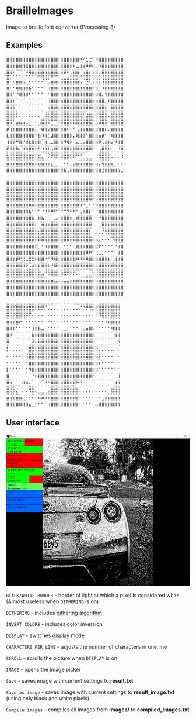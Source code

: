 # BrailleImages
Image to braille font converter (Processing 3)

## Examples
```
⣿⣿⣿⣿⣿⣿⣿⣿⣿⣿⣿⣿⣿⣿⣿⣿⣿⣿⣿⣿⣿⣿⣿⠟⠋⣁⣈⠉⠻⣿⣿⣿⣿⣿⣿⣿⣿
⣿⣿⣿⣿⣿⣿⣿⣿⣿⣿⣿⣿⣿⣿⣿⣿⣿⣿⣿⣿⣿⠏⣀⣴⣿⠿⠿⣿⡄⠸⣿⣿⣿⣿⣿⣿⣿
⣿⣿⠟⠛⠛⠛⠿⢿⣿⣿⣿⣿⣿⣿⣿⣿⣿⣿⡿⠏⢀⣾⣿⠏⣠⣾⡄⢸⣿⡀⣿⣿⣿⣿⣿⣿⣿
⣿⡇⠁⠁⠁⠁⠁⠁⠁⠉⠻⢿⣿⡿⠿⠛⠋⣀⣀⣠⣿⣿⡃⠘⢿⣿⡇⢸⣿⡇⢸⣿⣿⣿⣿⣿⣿
⣿⡇⠁⣿⣿⣷⣄⠁⠁⠁⠁⠁⠁⣴⣿⣿⣿⣿⣿⣿⣿⣿⣿⣷⣄⣈⢁⣸⣿⡇⢸⣿⣿⣿⣿⣿⣿
⣿⡇⠁⢻⣿⣿⣿⣷⠁⠁⠁⠁⠁⢸⣿⣿⣿⣿⣿⣿⣿⣿⣿⣿⣿⣿⣿⣿⣿⡀⠘⣿⣿⣿⣿⣿⣿
⣿⣿⠁⠈⢿⣿⡿⠃⠁⠁⠁⠁⠁⠁⣿⣿⣿⣿⣿⣿⣿⣿⣿⣿⣿⣿⣿⣿⣿⣿⡄⢹⣿⣿⣿⣿⣿
⣿⣿⡆⠁⠁⠉⠁⠁⠁⠁⠁⠁⠁⢸⣿⣿⣿⣿⣿⣿⣿⣿⣿⣿⣿⣿⣿⣿⣿⣿⣿⡀⢿⣿⣿⣿⣿
⣿⣿⣷⠁⠁⠁⠁⠁⠁⠁⠁⠁⠁⣸⣿⣿⣿⣿⣿⣿⣿⣿⣿⣿⣿⣿⣿⣿⣿⣿⣿⣇⠸⣿⣿⣿⣿
⣿⣿⣿⡇⠁⠁⠁⠁⠁⠁⠁⠁⢰⣿⣿⣿⣿⣿⣿⣿⣿⣿⣿⣿⡿⢋⣈⢹⣿⣿⣿⣿⠁⣿⣿⣿⣿
⣿⣿⡿⠃⠁⠁⠁⠁⠁⠁⠁⣰⣿⣿⣿⣿⣿⣿⣿⣿⣿⣿⣿⣿⣦⣿⣿⣿⡿⢿⣿⣿⠁⣿⣿⣿⣿
⣿⡟⣠⣾⣿⣿⣶⣄⡀⠁⣼⣿⣿⠋⣠⣄⣹⣿⣿⣿⡿⠿⢿⣿⣿⣿⣿⣧⠶⠿⢿⡿⢸⣿⣿⣿⣿
⡟⣸⣿⣿⣿⣿⣿⣿⣿⣦⠘⢿⣿⣾⣿⣿⣿⣿⣿⡃⠁⠁⢠⣿⣿⣿⣿⣿⣿⣿⣿⡇⢼⣿⣿⣿⣿
⣇⣿⣿⣿⣿⣿⣿⢿⣿⠙⣷⠸⣿⣁⣼⣿⣿⣿⣿⣿⣿⡄⢿⣿⣿⠁⣿⣿⣷⣶⡾⠁⠘⢿⣿⣿⣿
⢸⣿⣿⠛⣿⡙⣿⣇⣿⣿⣿⠁⣿⢁⣀⣿⣿⣿⠻⢿⡿⢁⣄⣀⣤⣾⣿⣿⣿⡿⢁⣼⣿⡄⠻⣿⣿
⡾⣿⣿⣧⡘⢿⣿⣿⣿⣿⠏⢠⣿⡟⢁⣼⣿⣿⣷⣶⣶⣿⣿⣿⣿⣿⣿⡿⠋⢀⣾⣿⣿⠁⠁⠹⣿
⡇⣿⣿⣿⣿⣶⣤⣉⣉⣀⣀⠙⠿⢿⣿⣿⣿⣿⣿⣿⣿⣿⣿⣿⠿⠋⠁⠁⢀⣾⣿⣿⡇⠁⠁⠁⢹
⣿⢻⣿⣿⣿⣿⣿⣿⣿⣿⣿⣷⣄⠁⠁⠉⠛⠛⠿⠟⠛⠉⢀⣤⣶⣶⣶⣦⡈⢻⣿⣿⣷⠁⠁⠁⠈
⣿⣞⣿⣿⣿⣿⣿⣿⣿⣿⣿⣿⣿⣿⣦⣀⣀⡀⠁⠁⢠⣾⣿⣿⣿⣿⣿⣿⣿⡆⢹⣿⣿⣧⡀⠁⠁
⣿⣿⣿⣿⣿⣿⣿⣿⣿⣿⣿⣿⣿⣿⣿⣿⣿⣿⣷⢠⣿⣿⣿⣿⣿⣿⣿⣿⣿⣿⣨⣿⣿⣿⣿⣷⣤

⣿⣿⣿⣿⣿⣿⣿⣿⣿⣿⣿⣿⣿⣿⣿⣿⣿⣿⣿⣿⣿⣿⣿⣿⣿⣿⣿⣿⣿⣿⣿⣿⣿⣿⣿⣿⣿
⣿⣿⣿⣿⣿⣿⣿⣿⣿⣿⣿⣿⣿⣿⣿⣿⣿⣿⣿⣿⣿⣿⣿⣿⣿⣿⣿⣿⣿⣿⣿⣿⣿⣿⣿⣿⣿
⣿⣿⣿⣿⣿⣿⣿⣿⣿⣿⣿⣿⣿⣿⣿⣿⣿⣿⣿⣿⣿⣿⣿⣿⣿⣿⣿⣿⣿⣿⣿⣿⣿⣿⣿⣿⣿
⣿⣿⣿⣿⣿⣿⣿⣿⣿⣿⣿⣿⣿⣿⣿⣿⣿⣿⣿⣿⣿⣿⣿⣿⣿⣿⠿⣿⣿⣿⣿⣿⣿⣿⣿⣿⣿
⣿⣿⣿⣿⣿⣿⣿⠿⠿⠿⣿⣿⣿⣿⣿⣿⣿⣿⣿⣿⣿⣿⣿⠿⠉⣀⠁⠘⣿⣿⣿⣿⣿⣿⣿⣿⣿
⣿⣿⣿⣿⣿⣿⣿⣧⠁⠁⠁⠈⠙⠛⠛⠋⠉⠉⠉⠙⠛⠛⠁⣠⣿⣿⡇⠁⠈⣿⣿⣿⣿⣿⣿⣿⣿
⣿⣿⣿⣿⣿⣿⣿⣿⣧⠈⣿⣦⠁⠁⠁⣀⣴⣶⣿⣿⣿⢀⣾⣿⣿⣿⣿⠁⠁⠘⣿⣿⣿⣿⣿⣿⣿
⣿⣿⣿⣿⣿⣿⣿⣿⣿⡆⠘⣿⣧⣴⣿⣿⣿⣿⣿⣿⣿⣿⣿⣿⣿⣿⣿⠁⠁⠁⣿⣿⣿⣿⣿⣿⣿
⣿⣿⣿⣿⣿⣿⣿⣿⣿⣿⣸⣿⣿⣿⣿⣿⣿⣿⣿⣿⣿⣿⣿⣿⣿⣿⡏⠁⠁⠁⠻⣿⣿⣿⣿⣿⣿
⣿⣿⣿⣿⣿⣿⣿⣿⣿⣿⣿⣿⣿⣿⣿⣿⣿⣿⣿⣿⣿⣿⣿⣿⣿⣿⣇⡀⠁⠁⠁⠈⠻⣿⣿⣿⣿
⣿⣿⣿⣿⣿⣿⣿⣿⣿⣿⠛⠛⣿⣿⣿⣿⣿⣿⠟⠛⠛⠻⣿⣿⣿⣿⣿⣿⣿⣦⠁⠁⠁⠈⣿⣿⣿
⣿⣿⣿⣿⣿⣿⣿⣿⣿⣿⡀⠁⠸⣿⣿⣿⣿⢀⠁⠁⠁⢀⣿⣿⣿⣿⣿⣿⣿⠏⠁⠁⠁⠁⠈⣿⣿
⣿⣿⣿⣿⣿⣿⣿⣿⣿⣿⣿⣿⣿⣿⣿⣿⣿⣿⣿⣿⣿⣿⣿⣿⣿⠿⠟⠉⣀⣀⡀⠁⠁⠁⠁⣿⣿
⣿⣿⣿⡿⠟⣛⣉⣛⣛⡿⣿⣿⠟⠛⠻⢿⣿⣿⣿⣿⣿⣿⠿⠿⠿⠿⣿⣿⣿⣶⣿⣿⣦⠁⣸⣿⣿
⣿⣿⣿⣿⣿⣿⡿⢛⣩⣭⡞⣿⣿⣄⠰⣿⣿⣿⣿⣿⣿⣿⣿⣿⣿⣿⣷⣶⣝⣿⣿⣿⣿⣾⣿⣿⣿
⣿⣿⣿⣿⣿⣵⣿⣿⣿⣿⣿⠈⣿⣿⣷⣤⣴⣿⣿⣿⣿⣿⠿⠛⠛⠛⠿⣿⣿⣿⣿⣿⣿⣿⣿⣿⣿
⣿⣿⣿⣿⣿⣿⣿⣿⣿⣿⣿⣿⣄⠉⠻⠿⠿⠿⠛⠁⠁⠁⠁⣀⣤⣶⣶⣾⣿⣿⣿⣿⣿⣿⣿⣿⣿
⣿⣿⣿⣿⣿⣿⣿⣿⣿⣿⣿⣿⣿⣿⣿⣶⣶⣶⣶⣶⣿⣿⣿⣿⣿⣿⣿⣿⣿⣿⣿⣿⣿⣿⣿⣿⣿
⣿⣿⣿⣿⣿⣿⣿⣿⣿⣿⣿⣿⣿⣿⣿⣿⣿⣿⣿⣿⣿⣿⣿⣿⣿⣿⣿⣿⣿⣿⣿⣿⣿⣿⣿⣿⣿
⣿⣿⣿⣿⣿⣿⣿⣿⣿⣿⣿⣿⣿⣿⣿⣿⣿⣿⣿⣿⣿⣿⣿⣿⣿⣿⣿⣿⣿⣿⣿⣿⣿⣿⣿⣿⣿

⣿⣿⣿⣿⣿⣿⣿⣿⣿⣿⣿⣿⠿⠛⠋⠉⠉⠁⠁⠈⠉⠉⠛⠻⢿⣿⣿⣿⣿⣿⣿⣿⣿⣿⣿⣿
⣿⣿⣿⣿⣿⣿⣿⣿⠿⠋⠁⠁⠁⠁⠁⠁⠁⠁⠁⠁⠁⠁⠁⠁⠁⠁⠈⠻⣿⣿⣿⣿⣿⣿⣿⣿
⣿⣿⣿⣿⣿⣿⠋⠁⠁⠁⠁⠁⠁⠁⠁⠁⠁⠁⠁⠁⠁⠁⠁⠁⠁⠁⠁⠁⠁⠘⢿⣿⣿⣿⣿⣿
⣿⣿⣿⣿⠏⠁⠁⠁⠁⠁⠁⠁⠁⠁⠁⠁⠁⠁⠁⠁⠁⠁⠁⠁⠁⠁⠁⠁⠁⠁⠁⠘⢿⣿⣿⣿
⣿⣿⡿⠁⠁⠁⠁⠁⣸⣿⣷⣤⣀⠁⠁⠁⠁⣀⣀⡀⠁⠁⠁⢀⣤⣶⣿⣷⠁⠁⠁⠁⠁⢻⣿⣿
⣿⡿⠁⠁⠁⠁⠁⠁⣿⣿⣿⣿⣿⣿⣿⣿⣿⣿⣿⣿⣿⣿⣿⣿⣿⣿⣿⣿⠁⠁⠁⠁⠁⠁⢻⣿
⣿⠁⠁⠁⠁⠁⠁⠁⣹⣿⣿⣿⣿⣿⣿⣿⣿⣿⣿⣿⣿⣿⣿⣿⣿⣿⣿⣿⠁⠁⠁⠁⠁⠁⠁⢿
⡏⠁⠁⠁⠁⠁⠁⣼⣿⣿⣿⣿⣿⣿⣿⣿⣿⣿⣿⣿⣿⣿⣿⣿⣿⣿⣿⣿⣷⠁⠁⠁⠁⠁⠁⠘
⠃⠁⠁⠁⠁⠁⢀⣿⣿⣿⣿⣿⣿⣿⣿⣿⣿⣿⣿⣿⣿⣿⣿⣿⣿⣿⣿⣿⣿⡇⠁⠁⠁⠁⠁⠁
⠁⠁⠁⠁⠁⠁⠸⣿⣿⣿⣿⣿⣿⣿⣿⣿⣿⣿⣿⣿⣿⣿⣿⣿⣿⣿⣿⣿⣿⡇⠁⠁⠁⠁⠁⠁
⠁⠁⠁⠁⠁⠁⠁⣿⣿⣿⣿⣿⣿⣿⣿⣿⣿⣿⣿⣿⣿⣿⣿⣿⣿⣿⣿⣿⣿⠇⠁⠁⠁⠁⠁⠁
⡇⠁⠁⠁⠁⠁⠁⠹⣿⣿⣿⣿⣿⣿⣿⣿⣿⣿⣿⣿⣿⣿⣿⣿⣿⣿⣿⣿⡿⠁⠁⠁⠁⠁⠁⠁
⣿⠁⠁⠁⠁⠁⠁⠁⠙⢿⣿⣿⣿⣿⣿⣿⣿⣿⣿⣿⣿⣿⣿⣿⣿⣿⣿⠟⠁⠁⠁⠁⠁⠁⠁⣸
⣿⣧⠁⠁⠁⣶⣤⡀⠁⠁⠈⠛⠿⠿⣿⣿⣿⣿⣿⣿⣿⣿⠿⠿⠛⠉⠁⠁⠁⠁⠁⠁⠁⠁⢠⣿
⣿⣿⣧⠁⠁⠁⠘⣿⣧⠁⠁⠁⠁⠁⣿⣿⣿⣿⣿⣿⣿⣿⡄⠁⠁⠁⠁⠁⠁⠁⠁⠁⠁⣠⣿⣿
⣿⣿⣿⣷⡀⠁⠁⠘⣿⣿⣶⣶⣶⣿⣿⣿⣿⣿⣿⣿⣿⣿⡇⠁⠁⠁⠁⠁⠁⠁⠁⠁⣴⣿⣿⣿
⣿⣿⣿⣿⣿⣦⠁⠁⠁⠉⠛⠛⠛⢻⣿⣿⣿⣿⣿⣿⣿⣿⡇⠁⠁⠁⠁⠁⠁⠁⣠⣿⣿⣿⣿⣿
⣿⣿⣿⣿⣿⣿⣿⣦⣀⠁⠁⠁⠁⢸⣿⣿⣿⣿⣿⣿⣿⣿⡇⠁⠁⠁⠁⢀⣴⣿⣿⣿⣿⣿⣿⣿
```



## User interface
![Program interface image](https://github.com/Yarodash/BrailleImages/blob/main/readme_image.png?raw=true)

`BLACK/WHITE BORDER` - border of light at which a pixel is considered white (Almost useless when `DITHERING` is on)

`DITHERING` - includes [dithering algorithm](https://en.wikipedia.org/wiki/Floyd%E2%80%93Steinberg_dithering)

`INVERT COLORS` - includes color inversion

`DISPLAY` - switches display mode

`CHARACTERS PER LINE` - adjusts the number of characters in one line

`SCROLL` - scrolls the picture when `DISPLAY` is on

`IMAGE` - opens the image picker

`Save` - saves image with current settings to **result.txt**

`Save as image` - saves image with current settings to **result_image.txt** (using only black and white pixels)

`Compile images` - compiles all images from **images/** to **compiled_images.txt**

